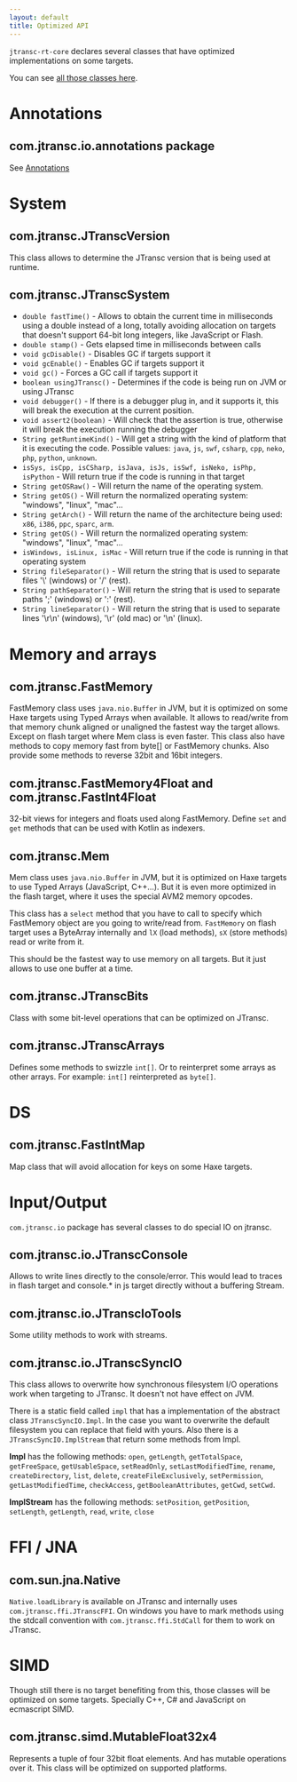 ```yaml
---
layout: default
title: Optimized API
---
```


`jtransc-rt-core` declares several classes that have optimized implementations on some targets.

You can see [all those classes here](https://github.com/jtransc/jtransc/tree/master/jtransc-rt-core/src/com/jtransc).

# Annotations

## com.jtransc.io.annotations package

See [Annotations](/jtransc-rt-core/annotations)

# System

## com.jtransc.JTranscVersion

This class allows to determine the JTransc version that is being used at runtime.

## com.jtransc.JTranscSystem

* `double fastTime()` - Allows to obtain the current time in milliseconds using a double instead of a long, totally avoiding allocation on targets that doesn't support 64-bit long integers, like JavaScript or Flash.
* `double stamp()` - Gets elapsed time in milliseconds between calls
* `void gcDisable()` - Disables GC if targets support it
* `void gcEnable()` - Enables GC if targets support it
* `void gc()` - Forces a GC call if targets support it
* `boolean usingJTransc()` - Determines if the code is being run on JVM or using JTransc
* `void debugger()` - If there is a debugger plug in, and it supports it, this will break the execution at the current position.
* `void assert2(boolean)` - Will check that the assertion is true, otherwise it will break the execution running the debugger
* `String getRuntimeKind()` - Will get a string with the kind of platform that it is executing the code. Possible values: `java`, `js`, `swf`, `csharp`, `cpp`, `neko`, `php`, `python`, `unknown`.
* `isSys, isCpp, isCSharp, isJava, isJs, isSwf, isNeko, isPhp, isPython` - Will return true if the code is running in that target
* `String getOSRaw()` - Will return the name of the operating system.
* `String getOS()` - Will return the normalized operating system: "windows", "linux", "mac"...
* `String getArch()` - Will return the name of the architecture being used: `x86`, `i386`, `ppc`, `sparc`, `arm`.
* `String getOS()` - Will return the normalized operating system: "windows", "linux", "mac"...
* `isWindows, isLinux, isMac`  - Will return true if the code is running in that operating system
* `String fileSeparator()` - Will return the string that is used to separate files '\\' (windows) or '/' (rest).
* `String pathSeparator()` - Will return the string that is used to separate paths ';' (windows) or ':' (rest).
* `String lineSeparator()` - Will return the string that is used to separate lines '\r\n' (windows), '\r' (old mac) or '\n' (linux).

# Memory and arrays

## com.jtransc.FastMemory

FastMemory class uses `java.nio.Buffer` in JVM, but it is optimized on some Haxe targets using Typed Arrays when available.
It allows to read/write from that memory chunk aligned or unaligned the fastest way the target allows. Except on flash target where Mem class is even faster.
This class also have methods to copy memory fast from byte[] or FastMemory chunks. Also provide some methods to reverse 32bit and 16bit integers.

## com.jtransc.FastMemory4Float and com.jtransc.FastInt4Float

32-bit views for integers and floats used along FastMemory. Define `set` and `get` methods that can be used with Kotlin as indexers.

## com.jtransc.Mem

Mem class uses `java.nio.Buffer` in JVM, but it is optimized on Haxe targets to use Typed Arrays (JavaScript, C++...). But it is even more optimized in the flash target, where it uses the special AVM2 memory opcodes.

This class has a `select` method that you have to call to specify which FastMemory object are you going to write/read from. `FastMemory` on flash target uses a ByteArray internally and `lX` (load methods), `sX` (store methods) read or write from it.

This should be the fastest way to use memory on all targets. But it just allows to use one buffer at a time.

## com.jtransc.JTranscBits

Class with some bit-level operations that can be optimized on JTransc.

## com.jtransc.JTranscArrays

Defines some methods to swizzle `int[]`. Or to reinterpret some arrays as other arrays. For example: `int[]` reinterpreted as `byte[]`.

# DS

## com.jtransc.FastIntMap

Map class that will avoid allocation for keys on some Haxe targets.

# Input/Output

`com.jtransc.io` package has several classes to do special IO on jtransc.

## com.jtransc.io.JTranscConsole

Allows to write lines directly to the console/error. This would lead to traces in flash target and console.* in js target directly without a buffering Stream.

## com.jtransc.io.JTranscIoTools

Some utility methods to work with streams.

## com.jtransc.io.JTranscSyncIO

This class allows to overwrite how synchronous filesystem I/O operations work when targeting to JTransc. It doesn't not have effect on JVM.

There is a static field called `impl` that has a implementation of the abstract class `JTranscSyncIO.Impl`. In the case you want to overwrite the default filesystem you can replace that field with yours. Also there is a `JTranscSyncIO.ImplStream` that return some methods from Impl.

**Impl** has the following methods: `open`, `getLength`, `getTotalSpace`, `getFreeSpace`, `getUsableSpace`, `setReadOnly`, `setLastModifiedTime`, `rename`, `createDirectory`, `list`, `delete`, `createFileExclusively`, `setPermission`, `getLastModifiedTime`, `checkAccess`, `getBooleanAttributes`, `getCwd`, `setCwd`.

**ImplStream** has the following methods: `setPosition`, `getPosition`, `setLength`, `getLength`, `read`, `write`, `close`

# FFI / JNA

## com.sun.jna.Native

`Native.loadLibrary` is available on JTransc and internally uses `com.jtransc.ffi.JTranscFFI`. On windows you have to mark methods using the stdcall convention with `com.jtransc.ffi.StdCall` for them to work on JTransc.

# SIMD

Though still there is no target benefiting from this, those classes will be optimized on some targets. Specially C++, C# and JavaScript on ecmascript SIMD.

## com.jtransc.simd.MutableFloat32x4

Represents a tuple of four 32bit float elements. And has mutable operations over it.
This class will be optimized on supported platforms.
